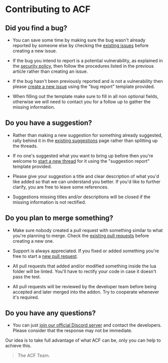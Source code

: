 # Contributing to ACF

## Did you find a bug?

- You can save some time by making sure the bug wasn't already reported by someone else by checking the [existing issues](https://github.com/ACF-Team/ACF-3/labels/bug) before creating a new issue.

- If the bug you intend to report is a potential vulnerability, as explained in the [security policy](SECURITY.md), then follow the procedures listed in the previous article rather than creating an issue.

- If the bug hasn't been previously reported and is not a vulnerability then please [create a new issue](https://github.com/ACF-Team/ACF-3/issues/new/choose) using the "bug report" template provided.

- When filling out the template make sure to fill in all non optional fields, otherwise we will need to contact you for a follow up to gather the missing information.

## Do you have a suggestion?

- Rather than making a new suggestion for something already suggested, rally behind it in the [existing suggestions](https://github.com/ACF-Team/ACF-3/labels/enhancement) page rather than splitting up the threads.

- If no one's suggested what you want to bring up before then you're welcome to [start a new thread](https://github.com/ACF-Team/ACF-3/issues/new/choose) for it using the "suggestion report" template provided.

- Please give your suggestion a title and clear description of what you'd like added so that we can understand you better. If you'd like to further clarify, you are free to leave some references.

- Suggestions missing titles and/or descriptions will be closed if the missing information is not rectified.

## Do you plan to merge something?

- Make sure nobody created a pull request with something similar to what you're planning to merge. Check the [existing pull requests](https://github.com/ACF-Team/ACF-3/pulls) before creating a new one.

- Support is always appreciated. If you fixed or added something you're free to start a [new pull request](https://github.com/ACF-Team/ACF-3/compare).

- All pull requests that added and/or modified something inside the lua folder will be linted. You'll have to rectify your code in case it doesn't pass the test.

- All pull requests will be reviewed by the developer team before being accepted and later merged into the addon. Try to cooperate whenever it's required.

## Do you have any questions?

- You can just [join our official Discord server](https://discordapp.com/invite/jgdzysxjST) and contact the developers. Please consider that the response may not be immediate.

Our idea is to take full advantage of what ACF can be, only you can help to achieve this.

> The ACF Team.